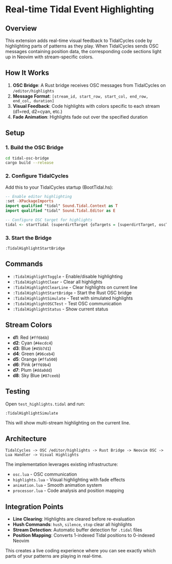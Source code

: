 # Real-time Tidal Event Highlighting

## Overview

This extension adds real-time visual feedback to TidalCycles code by highlighting parts of patterns as they play. When TidalCycles sends OSC messages containing position data, the corresponding code sections light up in Neovim with stream-specific colors.

## How It Works

1. **OSC Bridge**: A Rust bridge receives OSC messages from TidalCycles on `/editor/highlights`
2. **Message Format**: `[stream_id, start_row, start_col, end_row, end_col, duration]`
3. **Visual Feedback**: Code highlights with colors specific to each stream (d1=red, d2=cyan, etc.)
4. **Fade Animation**: Highlights fade out over the specified duration

## Setup

### 1. Build the OSC Bridge
```bash
cd tidal-osc-bridge
cargo build --release
```

### 2. Configure TidalCycles
Add this to your TidalCycles startup (BootTidal.hs):
```haskell
-- Enable editor highlighting
:set -XPackageImports
import qualified "tidal" Sound.Tidal.Context as T
import qualified "tidal" Sound.Tidal.Editor as E

-- Configure OSC target for highlights
tidal <- startTidal (superdirtTarget {oTargets = [superdirtTarget, oscTarget "127.0.0.1" 6013]}) defaultConfig
```

### 3. Start the Bridge
```vim
:TidalHighlightStartBridge
```

## Commands

- `:TidalHighlightToggle` - Enable/disable highlighting
- `:TidalHighlightClear` - Clear all highlights
- `:TidalHighlightClearLine` - Clear highlights on current line
- `:TidalHighlightStartBridge` - Start the Rust OSC bridge
- `:TidalHighlightSimulate` - Test with simulated highlights
- `:TidalHighlightOSCTest` - Test OSC communication
- `:TidalHighlightStatus` - Show current status

## Stream Colors

- **d1**: Red (`#ff6b6b`)
- **d2**: Cyan (`#4ecdc4`) 
- **d3**: Blue (`#45b7d1`)
- **d4**: Green (`#96ceb4`)
- **d5**: Orange (`#ffa500`)
- **d6**: Pink (`#ff69b4`)
- **d7**: Plum (`#dda0dd`)
- **d8**: Sky Blue (`#87ceeb`)

## Testing

Open `test_highlights.tidal` and run:
```vim
:TidalHighlightSimulate
```

This will show multi-stream highlighting on the current line.

## Architecture

```
TidalCycles -> OSC /editor/highlights -> Rust Bridge -> Neovim OSC -> Lua Handler -> Visual Highlights
```

The implementation leverages existing infrastructure:
- `osc.lua` - OSC communication
- `highlights.lua` - Visual highlighting with fade effects  
- `animation.lua` - Smooth animation system
- `processor.lua` - Code analysis and position mapping

## Integration Points

- **Line Clearing**: Highlights are cleared before re-evaluation
- **Hush Commands**: `hush`, `silence`, `stop` clear all highlights
- **Stream Detection**: Automatic buffer detection for `.tidal` files
- **Position Mapping**: Converts 1-indexed Tidal positions to 0-indexed Neovim

This creates a live coding experience where you can see exactly which parts of your patterns are playing in real-time.
